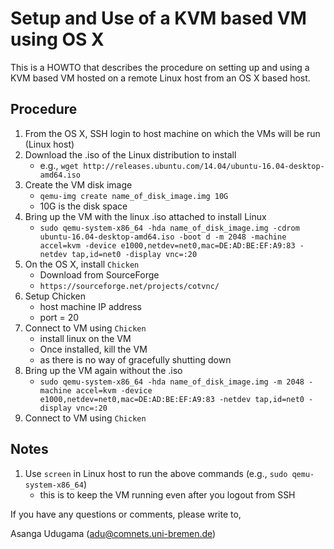 Setup and Use of a KVM based VM using OS X
===========================================

This is a HOWTO that describes the procedure on setting up and using a KVM based VM hosted on a remote Linux host from an OS X based host.

Procedure
---------

1. From the OS X, SSH login to host machine on which the VMs will be run (Linux host)
2. Download the .iso of the Linux distribution to install
   - e.g., `wget http://releases.ubuntu.com/14.04/ubuntu-16.04-desktop-amd64.iso`
3. Create the VM disk image
   - `qemu-img create name_of_disk_image.img 10G`
   - 10G is the disk space
4. Bring up the VM with the linux .iso attached to install Linux
   - `sudo qemu-system-x86_64 -hda name_of_disk_image.img -cdrom ubuntu-16.04-desktop-amd64.iso -boot d -m 2048 -machine accel=kvm -device e1000,netdev=net0,mac=DE:AD:BE:EF:A9:83 -netdev tap,id=net0 -display vnc=:20`
5. On the OS X, install `Chicken` 
   - Download from SourceForge 
   - `https://sourceforge.net/projects/cotvnc/`
6. Setup Chicken
   - host machine IP address
   - port = 20
7. Connect to VM using `Chicken`
   - install linux on the VM
   - Once installed, kill the VM 
   - as there is no way of gracefully shutting down
8. Bring up the VM again without the .iso
   - `sudo qemu-system-x86_64 -hda name_of_disk_image.img -m 2048 -machine accel=kvm -device e1000,netdev=net0,mac=DE:AD:BE:EF:A9:83 -netdev tap,id=net0 -display vnc=:20`
9. Connect to VM using `Chicken`

Notes
-----
1. Use `screen` in Linux host to run the above commands (e.g., `sudo qemu-system-x86_64`) 
   - this is to keep the VM running even after you logout from SSH

If you have any questions or comments, please write to,

Asanga Udugama (adu@comnets.uni-bremen.de)
